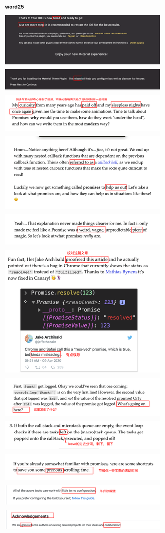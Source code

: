 ### word25
![](https://raw.githubusercontent.com/wangkaiwd/drawing-bed/master/20200502143707.png)

![](https://raw.githubusercontent.com/wangkaiwd/drawing-bed/master/20200502143747.png)

![](https://raw.githubusercontent.com/wangkaiwd/drawing-bed/master/20200503193005.png)

![](https://raw.githubusercontent.com/wangkaiwd/drawing-bed/master/20200503201255.png)

![](https://raw.githubusercontent.com/wangkaiwd/drawing-bed/master/20200503202258.png)

![](https://raw.githubusercontent.com/wangkaiwd/drawing-bed/master/20200503210644.png)

![](https://raw.githubusercontent.com/wangkaiwd/drawing-bed/master/20200503232100.png)

![](https://raw.githubusercontent.com/wangkaiwd/drawing-bed/master/20200504141506.png)

![](https://raw.githubusercontent.com/wangkaiwd/drawing-bed/master/20200504153413.png)

![](https://raw.githubusercontent.com/wangkaiwd/drawing-bed/master/20200506234409.png)

![](https://raw.githubusercontent.com/wangkaiwd/drawing-bed/master/20200506234450.png)